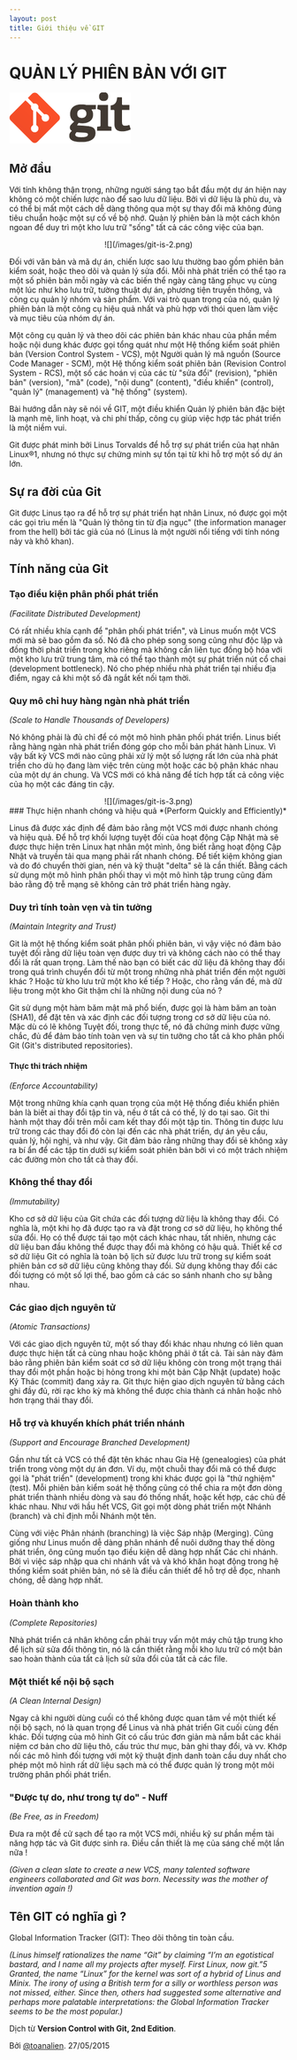 ```yaml
---
layout: post
title: Giới thiệu về GIT
---
```


# QUẢN LÝ PHIÊN BẢN VỚI GIT
![](/images/git-is-1.png)

<!--break-->

## Mở đầu
Với tính không thận trọng, những người sáng tạo bắt đầu một dự án hiện nay không có một chiến lược nào để sao lưu dữ liệu. Bởi vì dữ liệu là phù du, và có thể bị mất một cách dễ dàng thông qua một sự thay đổi mã không đúng tiêu chuẩn hoặc một sự cố về bộ nhớ. Quản lý phiên bản là một cách khôn ngoan để duy trì một kho lưu trữ "sống" tất cả các công việc của bạn.

<center>![](/images/git-is-2.png)</center>

Đối với văn bản và mã dự án, chiến lược sao lưu thường bao gồm phiên bản kiểm soát, hoặc theo dõi và quản lý sửa đổi. Mỗi nhà phát triển có thể tạo ra một số phiên bản mỗi ngày và các biến thể ngày càng tăng phục vụ cùng một lúc như kho lưu trữ, tường thuật dự án, phương tiện truyền thông, và công cụ quản lý nhóm và sản phẩm. Với vai trò quan trọng của nó, quản lý phiên bản là một công cụ hiệu quả nhất và phù hợp với thói quen làm việc và mục tiêu của nhóm dự án.

Một công cụ quản lý và theo dõi các phiên bản khác nhau của phần mềm hoặc nội dung khác được gọi tổng quát như một Hệ thống kiểm soát phiên bản (Version Control System - VCS), một Người quản lý mã nguồn (Source Code Manager - SCM), một Hệ thống kiểm soát phiên bản (Revision Control System - RCS), một số các hoán vị của các từ "sửa đổi" (revision), "phiên bản" (version), "mã" (code), "nội dung" (content), "điều khiển" (control), "quản lý" (management) và "hệ thống" (system).

Bài hướng dẫn này sẽ nói về GIT, một điều khiển Quản lý phiên bản đặc biệt là mạnh mẽ, linh hoạt, và chi phí thấp, công cụ giúp việc hợp tác phát triển là một niềm vui.

Git được phát minh bởi Linus Torvalds để hỗ trợ sự phát triển của hạt nhân Linux®1, nhưng nó thực sự chứng minh sự tồn tại từ khi hỗ trợ một số dự án lớn. 

## Sự ra đời của Git

Git được Linus tạo ra để hỗ trợ sự phát triển hạt nhân Linux, nó được gọi một các gọi trìu mến là "Quản lý thông tin từ địa ngục" (the information manager from the hell) bởi tác giả của nó (Linus là một người nổi tiếng với tính nóng nảy và khô khan).

## Tính năng của Git

### Tạo điều kiện phân phối phát triển
*(Facilitate Distributed Development)*

Có rất nhiều khía cạnh để "phân phối phát triển", và Linus muốn một VCS mới mà sẽ bao gồm đa số. Nó đã cho phép song song cũng như độc lập và đồng thời phát triển trong kho riêng mà không cần liên tục đồng bộ hóa với một kho lưu trữ trung tâm, mà có thể tạo thành một sự phát triển nút cổ chai (development bottleneck). Nó cho phép nhiều nhà phát triển tại nhiều địa điểm, ngay cả khi một số đã ngắt kết nối tạm thời. 
### Quy mô chỉ huy hàng ngàn nhà phát triển
*(Scale to Handle Thousands of Developers)*

Nó không phải là đủ chỉ để có một mô hình phân phối phát triển. Linus biết rằng hàng ngàn nhà phát triển đóng góp cho mỗi bản phát hành Linux. Vì vậy bất kỳ VCS mới nào cũng phải xử lý một số lượng rất lớn của nhà phát triển cho dù họ đang làm việc trên cùng một hoặc các bộ phân khác nhau của một dự án chung. Và VCS mới có khả năng để tích hợp tất cả công việc của họ một các đáng tin cậy.

<center>![](/images/git-is-3.png)</center>
### Thực hiện nhanh chóng và hiệu quả
*(Perform Quickly and Efficiently)*

Linus đã được xác định để đảm bảo rằng một VCS mới được nhanh chóng và hiệu quả. Để hỗ trợ khối lượng tuyệt đối của hoạt động Cập Nhật mà sẽ được thực hiện trên Linux hạt nhân một mình, ông biết rằng hoạt động Cập Nhật và truyền tải qua mạng phải rất nhanh chóng. Để tiết kiệm không gian và do đó chuyển thời gian, nén và kỹ thuật "delta" sẽ là cần thiết. Bằng cách sử dụng một mô hình phân phối thay vì một mô hình tập trung cũng đảm bảo rằng độ trễ mạng sẽ không cản trở phát triển hàng ngày. 

### Duy trì tính toàn vẹn và tin tưởng
*(Maintain Integrity and Trust)*

Git là một hệ thống kiểm soát phân phối phiên bản, vì vậy việc nó đảm bảo tuyệt đối rằng dữ liệu toàn vẹn được duy trì và không cách nào có thể thay đổi là rất quan trọng. Làm thế nào bạn có biết các dữ liệu đã không thay đổi trong quá trình chuyển đổi từ một trong những nhà phát triển đến một người khác ? Hoặc từ kho lưu trữ một kho kế tiếp ? Hoặc, cho rằng vấn đề, mà dữ liệu trong một kho Git thậm chí là những nội dung của nó ?

Git sử dụng một hàm băm mật mã phổ biến, được gọi là hàm băm an toàn (SHA1), để đặt tên và xác định các đối tượng trong cơ sở dữ liệu của nó. Mặc dù có lẽ không Tuyệt đối, trong thực tế, nó đã chứng minh được vững chắc, đủ để đảm bảo tính toàn vẹn và sự tin tưởng cho tất cả kho phân phối Git (Git's distributed repositories).

#### Thực thi trách nhiệm
*(Enforce Accountability)*

Một trong những khía cạnh quan trọng của một Hệ thống điều khiển phiên bản là biết ai thay đổi tập tin và, nếu ở tất cả có thể, lý do tại sao. Git thi hành một thay đổi trên mỗi cam kết thay đổi
một tập tin. Thông tin được lưu trữ trong các thay đổi đó còn lại đến các nhà phát triển, dự án yêu cầu, quản lý, hội nghị, và như vậy. Git đảm bảo rằng những thay đổi sẽ không xảy ra bí ẩn để các tập tin dưới sự kiểm soát phiên bản bởi vì có một trách nhiệm các đường mòn cho tất cả thay đổi.

### Không thể thay đổi
*(Immutability)*

Kho cơ sở dữ liệu của Git chứa các đối tượng dữ liệu là không thay đổi. Có nghĩa là, một khi họ đã được tạo ra và đặt trong cơ sở dữ liệu, họ không thể sửa đổi. Họ có thể được tái tạo một cách khác nhau, tất nhiên, nhưng các dữ liệu ban đầu không thể được thay đổi mà không có hậu quả. Thiết kế cơ sở dữ liệu Git có nghĩa là toàn bộ lịch sử được lưu trữ trong sự kiểm soát phiên bản cơ sở dữ liệu cũng không thay đổi. Sử dụng không thay đổi các đối tượng có một số lợi thế, bao gồm cả các so sánh nhanh cho sự bằng nhau. 

### Các giao dịch nguyên tử
*(Atomic Transactions)*

Với các giao dịch nguyên tử, một số thay đổi khác nhau nhưng có liên quan được thực hiện tất cả cùng nhau hoặc không phải ở tất cả. Tài sản này đảm bảo rằng phiên bản kiểm soát cơ sở dữ liệu không còn trong một trạng thái thay đổi một phần hoặc bị hỏng trong khi một bản Cập Nhật (update) hoặc Ký Thác (commit) đang xảy ra. Git thực hiện giao dịch nguyên tử bằng cách ghi đầy đủ, rời rạc kho kỳ mà không thể được chia thành cá nhân hoặc nhỏ hơn trạng thái thay đổi.

### Hỗ trợ và khuyến khích phát triển nhánh
*(Support and Encourage Branched Development)*

Gần như tất cả VCS có thể đặt tên khác nhau Gia Hệ (genealogies) của phát triển trong vòng một dự án đơn. Ví dụ, một chuỗi thay đổi mã có thể được gọi là "phát triển" (development) trong khi khác được gọi là "thử nghiệm" (test). Mỗi phiên bản kiểm soát hệ thống cũng có thể chia ra một đơn dòng phát triển thành nhiều dòng và sau đó thống nhất, hoặc kết hợp, các chủ đề khác nhau. Như với hầu hết VCS, Git gọi một dòng phát triển một Nhánh (branch) và chỉ định mỗi Nhánh một tên.

Cùng với việc Phân nhánh (branching) là việc Sáp nhập (Merging). Cũng giống như Linus muốn dễ dàng phân nhánh để nuôi dưỡng thay thế dòng phát triển, ông cũng muốn tạo điều kiện dễ dàng hợp nhất
Các chi nhánh. Bởi vì việc sáp nhập qua chi nhánh vất vả và khó khăn hoạt động trong hệ thống kiểm soát phiên bản, nó sẽ là điều cần thiết để hỗ trợ dễ đọc, nhanh chóng, dễ dàng hợp nhất.

### Hoàn thành kho
*(Complete Repositories)*

Nhà phát triển cá nhân không cần phải truy vấn một máy chủ tập trung kho để lịch sử sửa đổi thông tin, nó là cần thiết rằng mỗi kho lưu trữ có một bản sao hoàn thành của tất cả lịch sử sửa đổi của tất cả các file.

### Một thiết kế nội bộ sạch
*(A Clean Internal Design)* 

Ngay cả khi người dùng cuối có thể không được quan tâm về một thiết kế nội bộ sạch, nó là quan trọng để Linus và nhà phát triển Git cuối cùng đến khác. Đối tượng của mô hình Git có cấu trúc đơn giản mà nắm bắt các khái niệm cơ bản cho dữ liệu thô, cấu trúc thư mục, bản ghi thay đổi, và vv. Khớp nối các mô hình đối tượng
với một kỹ thuật định danh toàn cầu duy nhất cho phép một mô hình rất dữ liệu sạch mà có thể được quản lý trong một môi trường phân phối phát triển.

### "Được tự do, như trong tự do" - Nuff
*(Be Free, as in Freedom)*

Đưa ra một đề cử sạch để tạo ra một VCS mới, nhiều kỹ sư phần mềm tài năng hợp tác và Git được sinh ra. Điều cần thiết là mẹ của sáng chế một lần nữa ! 
    
*(Given a clean slate to create a new VCS, many talented software engineers collaborated and Git was born. Necessity was the mother of invention again !)*


## Tên GIT có nghĩa gì ?

Global Information Tracker (GIT): Theo dõi thông tin toàn cầu.
 
*(Linus himself rationalizes the name “Git” by claiming “I’m an egotistical bastard, and
I name all my projects after myself. First Linux, now git.”5 Granted, the name “Linux”
for the kernel was sort of a hybrid of Linus and Minix. The irony of using a British term
for a silly or worthless person was not missed, either.
Since then, others had suggested some alternative and perhaps more palatable
interpretations: the Global Information Tracker seems to be the most popular.)*

Dịch từ **Version Control with Git, 2nd Edition**. 

Bởi [@toanalien](https://github.com/toanalien). 27/05/2015

